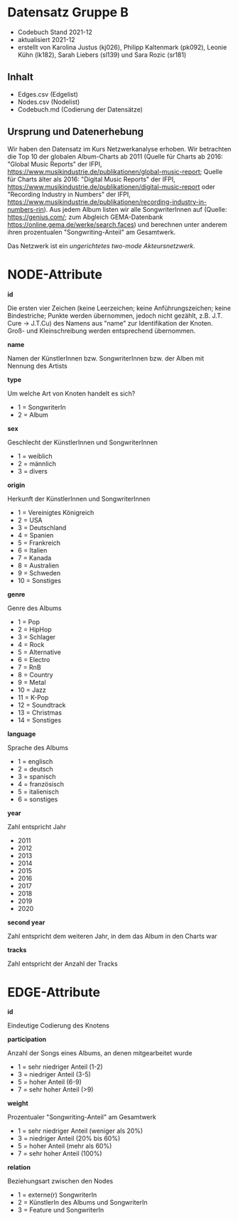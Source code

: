 # Datensatz Gruppe B #
- Codebuch Stand 2021-12
- aktualisiert 2021-12
- erstellt von Karolina Justus (kj026), Philipp Kaltenmark (pk092), Leonie Kühn (lk182), Sarah Liebers (sl139) und Sara Rozic (sr181)

## Inhalt
- Edges.csv (Edgelist)
- Nodes.csv (Nodelist)
- Codebuch.md (Codierung der Datensätze)

## Ursprung und Datenerhebung
Wir haben den Datensatz im Kurs Netzwerkanalyse erhoben. Wir betrachten die Top 10 der globalen Album-Charts ab 2011 (Quelle für Charts ab 2016: "Global Music Reports" der IFPI, https://www.musikindustrie.de/publikationen/global-music-report; Quelle für Charts älter als 2016: "Digital Music Reports" der IFPI, https://www.musikindustrie.de/publikationen/digital-music-report oder "Recording Industry in Numbers" der IFPI, https://www.musikindustrie.de/publikationen/recording-industry-in-numbers-rin). 
Aus jedem Album listen wir alle SongwriterInnen auf (Quelle: https://genius.com/; zum Abgleich GEMA-Datenbank https://online.gema.de/werke/search.faces) und berechnen unter anderem ihren prozentualen "Songwriting-Anteil" am Gesamtwerk.

Das Netzwerk ist ein *ungerichtetes two-mode Akteursnetzwerk*. 

# NODE-Attribute  
  
**id**  

Die ersten vier Zeichen (keine Leerzeichen; keine Anführungszeichen; keine Bindestriche; Punkte werden übernommen, jedoch nicht gezählt, z.B. J.T. Cure -> J.T.Cu) des Namens aus "name" zur Identifikation der Knoten. Groß- und Kleinschreibung werden entsprechend übernommen.

**name**

Namen der KünstlerInnen bzw. SongwriterInnen bzw. der Alben mit Nennung des Artists
  
**type**    

Um welche Art von Knoten handelt es sich?  
- 1 = SongwriterIn
- 2 = Album

**sex**    

Geschlecht der KünstlerInnen und SongwriterInnen  
- 1 = weiblich  
- 2 = männlich 
- 3 = divers

**origin**

Herkunft der KünstlerInnen und SongwriterInnen
-	1 = Vereinigtes Königreich
-	2 = USA
-	3 = Deutschland
-	4 = Spanien
-	5 = Frankreich
-	6 = Italien
-	7 = Kanada
-	8 = Australien
- 9 = Schweden
- 10 = Sonstiges
  
**genre**    

Genre des Albums
- 1 = Pop
- 2 = HipHop 
- 3 = Schlager  
- 4 = Rock
- 5 = Alternative
- 6 = Electro
- 7 = RnB
- 8 = Country
- 9 = Metal
- 10 = Jazz
- 11 = K-Pop
- 12 = Soundtrack
- 13 = Christmas
- 14 = Sonstiges

**language**  

Sprache des Albums
- 1 = englisch   
- 2 = deutsch 
- 3 = spanisch  
- 4 = französisch
- 5 = italienisch
- 6 = sonstiges

**year**

Zahl entspricht Jahr

- 2011
- 2012
- 2013
- 2014
- 2015
- 2016
- 2017
- 2018
- 2019
- 2020

**second year**

Zahl entspricht dem weiteren Jahr, in dem das Album in den Charts war

**tracks**

Zahl entspricht der Anzahl der Tracks



# EDGE-Attribute

**id**  

Eindeutige Codierung des Knotens

**participation** 

Anzahl der Songs eines Albums, an denen mitgearbeitet wurde
- 1 = sehr niedriger Anteil (1-2)
- 3 = niedriger Anteil (3-5)
- 5 = hoher Anteil (6-9)
- 7 = sehr hoher Anteil (>9)

**weight**

Prozentualer "Songwriting-Anteil" am Gesamtwerk  
- 1 = sehr niedriger Anteil (weniger als 20%)
- 3 = niedriger Anteil (20% bis 60%)
- 5 = hoher Anteil (mehr als 60%)
- 7 = sehr hoher Anteil (100%)

**relation**

Beziehungsart zwischen den Nodes  
- 1 = externe(r) SongwriterIn
- 2 = KünstlerIn des Albums und SongwriterIn
- 3 = Feature und SongwriterIn
